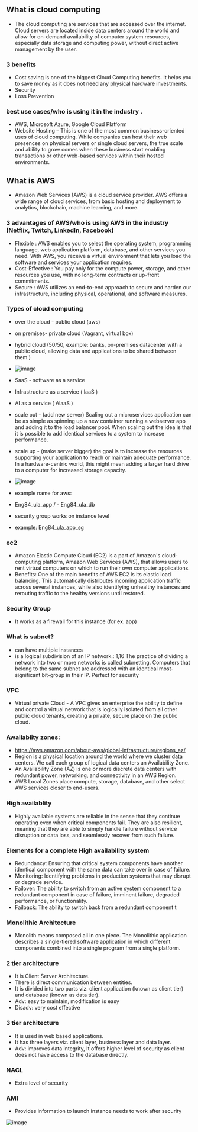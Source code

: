 
## What is cloud computing
- The cloud computing are services that are accessed over the internet. Cloud servers are located inside data centers around the world and allow for on-demand availability of computer system resources, especially data storage and computing power, without direct active management by the user.  
### 3 benefits
- Cost saving is one of the biggest Cloud Computing benefits. It helps you to save money as it does not need any physical hardware investments.
- Security
- Loss Prevention
### best use cases/who is using it in the industry .
- AWS, Microsoft Azure, Google Cloud Platform
- Website Hosting – This is one of the most common business-oriented uses of cloud computing. While companies can host their web presences on physical servers or single cloud servers, the true scale and ability to grow comes when these business start enabling transactions or other web-based services within their hosted environments.

## What is AWS
- Amazon Web Services (AWS) is a cloud service provider. AWS offers a wide range of cloud services, from basic hosting and deployment to analytics, blockchain, machine learning, and more. 
### 3 advantages of AWS/who is using AWS in the industry (Netflix, Twitch, LinkedIn, Facebook)
- Flexible : AWS enables you to select the operating system, programming language, web application platform, database, and other services you need. With AWS, you receive a virtual environment that lets you load the software and services your application requires. 
- Cost-Effective : You pay only for the compute power, storage, and other resources you use, with no long-term contracts or up-front commitments.
- Secure : AWS utilizes an end-to-end approach to secure and harden our infrastructure, including physical, operational, and software measures.

### Types of cloud computing
- over the cloud - public cloud (aws)
- on premises- private cloud (Vagrant, virtual box)
- hybrid cloud (50/50, example: banks, on-premises datacenter  with a public cloud, allowing data and applications to be shared between them.)
- ![image](https://user-images.githubusercontent.com/47173937/115534871-22563f00-a290-11eb-825e-1aca97a2215c.png)


- SaaS - software as a service
- Infrastructure as a service ( IaaS )
- AI as a service ( AIaaS )

- scale out - (add new server) Scaling out a microservices application can be as simple as spinning up a new container running a webserver app and adding it to the load balancer pool. When scaling out the idea is that it is possible to add identical services to a system to increase performance. 
- scale up - (make server bigger) the goal is to increase the resources supporting your application to reach or maintain adequate performance. In a hardware-centric world, this might mean adding a larger hard drive to a computer for increased storage capacity. 

- ![image](https://user-images.githubusercontent.com/47173937/115534485-bd024e00-a28f-11eb-9cf2-a17a88f45ade.png)

- example name for aws:
- Eng84_ula_app / - Eng84_ula_db
- security group works on instance level
- example: Eng84_ula_app_sg

### ec2
- Amazon Elastic Compute Cloud (EC2) is a part of Amazon's cloud-computing platform, Amazon Web Services (AWS), that allows users to rent virtual computers on which to run their own computer applications.  
- Benefits: One of the main benefits of AWS EC2 is its elastic load balancing. This automatically distributes incoming application traffic across several instances, while also identifying unhealthy instances and rerouting traffic to the healthy versions until restored. 

### Security Group
- It works as a firewall for this instance (for ex. app)

### What is subnet?
- can have multiple instances
- is a logical subdivision of an IP network.: 1,16 The practice of dividing a network into two or more networks is called subnetting. Computers that belong to the same subnet are addressed with an identical most-significant bit-group in their IP. Perfect for security

### VPC
- Virtual private Cloud - A VPC gives an enterprise the ability to define and control a virtual network that is logically isolated from all other public cloud tenants, creating a private, secure place on the public cloud.


### Awailablity zones:
- https://aws.amazon.com/about-aws/global-infrastructure/regions_az/
- Region is a physical location around the world where we cluster data centers. We call each group of logical data centers an Availability Zone.
- An Availability Zone (AZ) is one or more discrete data centers with redundant power, networking, and connectivity in an AWS Region. 
- AWS Local Zones place compute, storage, database, and other select AWS services closer to end-users.

### High availablity 
- Highly available systems are reliable in the sense that they continue operating even when critical components fail. They are also resilient, meaning that they are able to simply handle failure without service disruption or data loss, and seamlessly recover from such failure.

### Elements for a complete High availability system
- Redundancy: Ensuring that critical system components have another identical component with the same data can take over in case of failure.
- Monitoring: Identifying problems in production systems that may disrupt or degrade service.
- Failover: The ability to switch from an active system component to a redundant component in case of failure, imminent failure, degraded performance, or functionality.
- Failback: The ability to switch back from a redundant component t

### Monolithic Architecture
- Monolith means composed all in one piece. The Monolithic application describes a single-tiered software application in which different components combined into a single program from a single platform.

### 2 tier architecture
- It is Client Server Architecture.
- There is direct communication between entities.
- It is divided into two parts viz. client application (known as client tier) and database (known as data tier).
- Adv: easy to maintain, modification is easy
- Disadv: very cost effective

### 3 tier architecture
- It is used in web based applications.
- It has three layers viz. client layer, business layer and data layer.
- Adv: improves data integrity, It offers higher level of security as client does not have access to the database directly.


### NACL 
- Extra level of security

### AMI
-  Provides information to launch instance needs to work after security


 ![image](https://user-images.githubusercontent.com/47173937/115889962-5b3b1300-a44c-11eb-8b32-54b8ad967f68.png)


